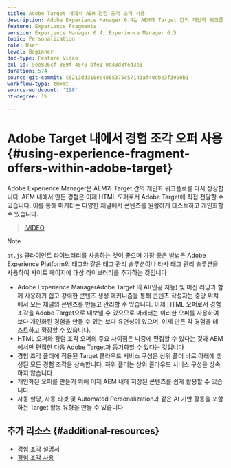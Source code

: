 ```yaml
---
title: Adobe Target 내에서 AEM 경험 조각 오퍼 사용
description: Adobe Experience Manager 6.4는 AEM과 Target 간의 개인화 워크플로를 재구상합니다. AEM 내에서 만든 경험은 이제 HTML 오퍼로서 Adobe Target에 직접 전달할 수 있습니다. 이를 통해 마케터는 다양한 채널에서 콘텐츠를 원활하게 테스트하고 개인화할 수 있습니다.
feature: Experience Fragments
version: Experience Manager 6.4, Experience Manager 6.5
topic: Personalization
role: User
level: Beginner
doc-type: Feature Video
exl-id: 9ee826cf-389f-4570-bfe1-0d43d3fed3e1
duration: 574
source-git-commit: c6213dd318ec4865375c57143af40dbe3f3990b1
workflow-type: tm+mt
source-wordcount: '298'
ht-degree: 1%

---
```


# Adobe Target 내에서 경험 조각 오퍼 사용{#using-experience-fragment-offers-within-adobe-target}

Adobe Experience Manager은 AEM과 Target 간의 개인화 워크플로를 다시 상상합니다. AEM 내에서 만든 경험은 이제 HTML 오퍼로서 Adobe Target에 직접 전달할 수 있습니다. 이를 통해 마케터는 다양한 채널에서 콘텐츠를 원활하게 테스트하고 개인화할 수 있습니다.

>[!VIDEO](https://video.tv.adobe.com/v/22383?quality=12&learn=on)

>[!NOTE]
>
>`at.js` 클라이언트 라이브러리를 사용하는 것이 좋으며 가장 좋은 방법은 Adobe Experience Platform의 태그와 같은 태그 관리 솔루션이나 타사 태그 관리 솔루션을 사용하여 사이트 페이지에 대상 라이브러리를 추가하는 것입니다


* Adobe Experience ManagerAdobe Target 의 AI(인공 지능) 및 머신 러닝과 함께 사용하기 쉽고 강력한 콘텐츠 생성 메커니즘을 통해 콘텐츠 작성자는 중앙 위치에서 모든 채널의 콘텐츠를 만들고 관리할 수 있습니다. 이제 HTML 오퍼로서 경험 조각을 Adobe Target으로 내보낼 수 있으므로 마케터는 이러한 오퍼를 사용하여 보다 개인화된 경험을 만들 수 있는 보다 유연성이 있으며, 이제 만든 각 경험을 테스트하고 확장할 수 있습니다.
* HTML 오퍼와 경험 조각 오퍼의 주요 차이점은 나중에 편집할 수 있다는 것과 AEM에서만 편집한 다음 Adobe Target과 동기화할 수 있다는 것입니다
* 경험 조각 폴더에 적용된 Target 클라우드 서비스 구성은 상위 폴더 바로 아래에 생성된 모든 경험 조각을 상속합니다. 하위 폴더는 상위 클라우드 서비스 구성을 상속하지 않습니다.
* 개인화된 오퍼를 만들기 위해 이제 AEM 내에 저장된 콘텐츠를 쉽게 활용할 수 있습니다.
* 자동 할당, 자동 타겟 및 Automated Personalization과 같은 AI 기반 활동을 포함하는 Target 활동 유형을 만들 수 있습니다

## 추가 리소스 {#additional-resources}

* [경험 조각 설명서](https://experienceleague.adobe.com/docs/experience-manager-65/authoring/authoring/experience-fragments.html)
* [경험 조각 사용](/help/sites/experience-fragments/experience-fragments-feature-video-use.md)
